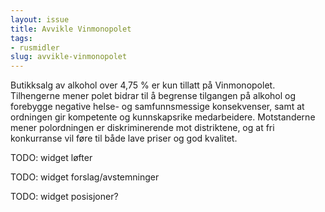 ```yaml
---
layout: issue
title: Avvikle Vinmonopolet
tags:
- rusmidler
slug: avvikle-vinmonopolet
---
```


Butikksalg av alkohol over 4,75 % er kun tillatt på Vinmonopolet. Tilhengerne mener polet bidrar til å begrense tilgangen på alkohol og forebygge negative helse- og samfunnsmessige konsekvenser, samt at ordningen gir kompetente og kunnskapsrike medarbeidere.  Motstanderne mener polordningen er diskriminerende mot distriktene, og at fri konkurranse vil føre til både lave priser og god kvalitet.

TODO: widget løfter

TODO: widget forslag/avstemninger

TODO: widget posisjoner?

